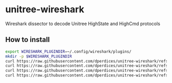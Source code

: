 # unitree-wireshark
Wireshark dissector to decode Unitree HighState and HighCmd protocols


## How to install

```bash
export WIRESHARK_PLUGINDIR=~/.config/wireshark/plugins/
mkdir -p $WIRESHARK_PLUGINDIR
curl https://raw.githubusercontent.com/dperdices/unitree-wireshark/refs/heads/master/CRC32.lua > $WIRESHARK_PLUGINDIR/CRC32.lua
curl https://raw.githubusercontent.com/dperdices/unitree-wireshark/refs/heads/master/unitree.lua > $WIRESHARK_PLUGINDIR/unitree.lua
curl https://raw.githubusercontent.com/dperdices/unitree-wireshark/refs/heads/master/unitree_hs.lua > $WIRESHARK_PLUGINDIR/unitree_hs.lua
curl https://raw.githubusercontent.com/dperdices/unitree-wireshark/refs/heads/master/unitree_hc.lua > $WIRESHARK_PLUGINDIR/unitree_hc.lua
```

